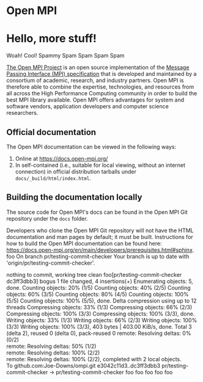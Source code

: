 # Open MPI


# Hello, more stuff!
Woah!
Cool!
Spammy Spam
Spam
Spam
Spam

[The Open MPI Project](https://www.open-mpi.org/) is an open source
implementation of the [Message Passing Interface (MPI)
specification](https://www.mpi-forum.org/docs/) that is developed and
maintained by a consortium of academic, research, and industry
partners.  Open MPI is therefore able to combine the expertise,
technologies, and resources from all across the High Performance
Computing community in order to build the best MPI library available.
Open MPI offers advantages for system and software vendors,
application developers and computer science researchers.

## Official documentation

The Open MPI documentation can be viewed in the following ways:

1. Online at https://docs.open-mpi.org/
1. In self-contained (i.e., suitable for local viewing, without an
   internet connection) in official distribution tarballs under
   `docs/_build/html/index.html`.

## Building the documentation locally

The source code for Open MPI's docs can be found in the Open MPI Git
repository under the `docs` folder.

Developers who clone the Open MPI Git repository will not have the
HTML documentation and man pages by default; it must be built.
Instructions for how to build the Open MPI documentation can be found
here:
https://docs.open-mpi.org/en/main/developers/prerequisites.html#sphinx.
foo On branch pr/testing-commit-checker
Your branch is up to date with 'origin/pr/testing-commit-checker'.

nothing to commit, working tree clean
foo[pr/testing-commit-checker dc3ff3dbb3] bogus
 1 file changed, 4 insertions(+)
Enumerating objects: 5, done.
Counting objects:  20% (1/5)Counting objects:  40% (2/5)Counting objects:  60% (3/5)Counting objects:  80% (4/5)Counting objects: 100% (5/5)Counting objects: 100% (5/5), done.
Delta compression using up to 12 threads
Compressing objects:  33% (1/3)Compressing objects:  66% (2/3)Compressing objects: 100% (3/3)Compressing objects: 100% (3/3), done.
Writing objects:  33% (1/3)Writing objects:  66% (2/3)Writing objects: 100% (3/3)Writing objects: 100% (3/3), 403 bytes | 403.00 KiB/s, done.
Total 3 (delta 2), reused 0 (delta 0), pack-reused 0
remote: Resolving deltas:   0% (0/2)        remote: Resolving deltas:  50% (1/2)        remote: Resolving deltas: 100% (2/2)        remote: Resolving deltas: 100% (2/2), completed with 2 local objects.        
To github.com:Joe-Downs/ompi.git
   e3042c11d3..dc3ff3dbb3  pr/testing-commit-checker -> pr/testing-commit-checker
foo 
foo 
foo 
foo 
foo 
